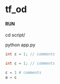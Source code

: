 # tf_od

#### RUN
cd script/

python app.py


```c++
int c = 1; // comments
```

```cpp
int c = 1; // comments
```

```python
c = 1 # comments
a = c
```
